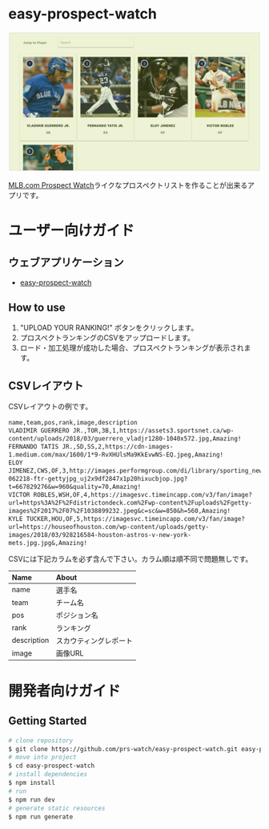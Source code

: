 # easy-prospect-watch

![app](./app.png)

[MLB.com Prospect Watch](http://m.mlb.com/prospects)ライクなプロスペクトリストを作ることが出来るアプリです。

# ユーザー向けガイド

## ウェブアプリケーション

+ [easy-prospect-watch](https://easy-prospect-watch.firebaseapp.com/)

## How to use

1. "UPLOAD YOUR RANKING!" ボタンをクリックします。
2. プロスペクトランキングのCSVをアップロードします。
3. ロード・加工処理が成功した場合、プロスペクトランキングが表示されます。

## CSVレイアウト

CSVレイアウトの例です。

```csv
name,team,pos,rank,image,description
VLADIMIR GUERRERO JR.,TOR,3B,1,https://assets3.sportsnet.ca/wp-content/uploads/2018/03/guerrero_vladjr1280-1040x572.jpg,Amazing!
FERNANDO TATIS JR.,SD,SS,2,https://cdn-images-1.medium.com/max/1600/1*9-RvXHUlsMa9KkEvwNS-EQ.jpeg,Amazing!
ELOY JIMENEZ,CWS,OF,3,http://images.performgroup.com/di/library/sporting_news/e/a0/eloyjimenez-062218-ftr-gettyjpg_uj2x9df2847x1p20hixucbjop.jpg?t=667829276&w=960&quality=70,Amazing!
VICTOR ROBLES,WSH,OF,4,https://imagesvc.timeincapp.com/v3/fan/image?url=https%3A%2F%2Fdistrictondeck.com%2Fwp-content%2Fuploads%2Fgetty-images%2F2017%2F07%2F1038899232.jpeg&c=sc&w=850&h=560,Amazing!
KYLE TUCKER,HOU,OF,5,https://imagesvc.timeincapp.com/v3/fan/image?url=https://houseofhouston.com/wp-content/uploads/getty-images/2018/03/928216584-houston-astros-v-new-york-mets.jpg.jpg&,Amazing!
```

CSVには下記カラムを必ず含んで下さい。カラム順は順不同で問題無しです。

| Name        | About                  |
|:----------- |:---------------------- |
| name        | 選手名                 | 
| team        | チーム名               |
| pos         | ポジション名           |
| rank        | ランキング             |
| description | スカウティングレポート |
| image       | 画像URL                |

# 開発者向けガイド

## Getting Started

``` bash
# clone repository
$ git clone https://github.com/prs-watch/easy-prospect-watch.git easy-prospect-watch
# move into project
$ cd easy-prospect-watch
# install dependencies
$ npm install
# run
$ npm run dev
# generate static resources
$ npm run generate
```
